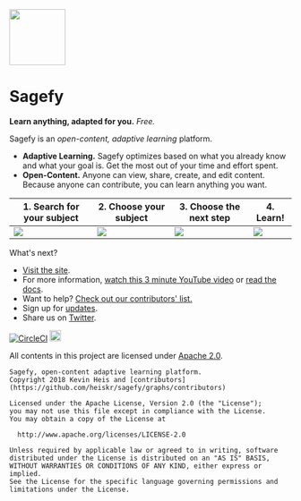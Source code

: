 <img src="https://raw.githubusercontent.com/heiskr/sagefy/master/nginx/statics/astrolabe.png" height="100">

# Sagefy

**Learn anything, adapted for you.** _Free._

Sagefy is an _open-content, adaptive learning_ platform.

- **Adaptive Learning.** Sagefy optimizes based on what you already know and what your goal is. Get the most out of your time and effort spent.
- **Open-Content.** Anyone can view, share, create, and edit content. Because anyone can contribute, you can learn anything you want.

| 1. Search for your subject | 2. Choose your subject | 3. Choose the next step | 4. Learn! |
| --- | --- | --- | --- |
| ![](https://user-images.githubusercontent.com/1221423/55904606-186bb280-5b85-11e9-8c67-0d8baefefd2c.png) | ![](https://user-images.githubusercontent.com/1221423/55904603-186bb280-5b85-11e9-95ff-cbcc3e924b17.png) | ![](https://user-images.githubusercontent.com/1221423/55904604-186bb280-5b85-11e9-9fee-12eb71f753dd.png) | ![](https://user-images.githubusercontent.com/1221423/55904605-186bb280-5b85-11e9-97b0-0cab850c3056.png) |

What's next?

- [Visit the site](https://sagefy.org).
- For more information, [watch this 3 minute YouTube video](https://youtu.be/gFn4Q9tx7Qs) or [read the docs](https://docs.sagefy.org).
- Want to help? [Check out our contributors' list.](https://docs.sagefy.org/want-to-help)
- Sign up for [updates](https://sgfy.xyz/updates).
- Share us on [Twitter](https://twitter.com/sagefyorg).

[![CircleCI](https://circleci.com/gh/sagefy/sagefy/tree/master.svg?style=svg)](https://circleci.com/gh/sagefy/sagefy/tree/master)
[<img src="https://i.imgur.com/M5xPVWm.png" height="20">](https://www.browserstack.com)

All contents in this project are licensed under [Apache 2.0](http://www.apache.org/licenses/LICENSE-2.0).

    Sagefy, open-content adaptive learning platform.
    Copyright 2018 Kevin Heis and [contributors](https://github.com/heiskr/sagefy/graphs/contributors)

    Licensed under the Apache License, Version 2.0 (the "License");
    you may not use this file except in compliance with the License.
    You may obtain a copy of the License at

      http://www.apache.org/licenses/LICENSE-2.0

    Unless required by applicable law or agreed to in writing, software
    distributed under the License is distributed on an "AS IS" BASIS,
    WITHOUT WARRANTIES OR CONDITIONS OF ANY KIND, either express or implied.
    See the License for the specific language governing permissions and
    limitations under the License.
